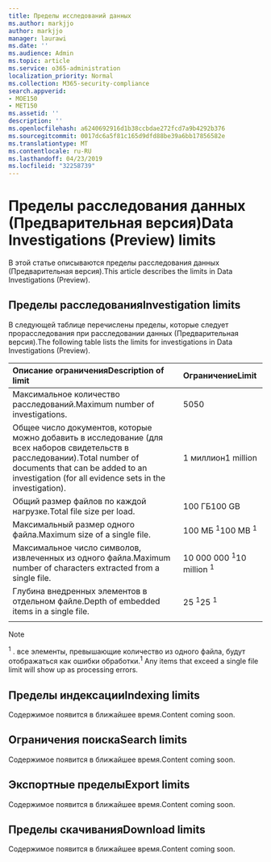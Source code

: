 ```yaml
---
title: Пределы исследований данных
ms.author: markjjo
author: markjjo
manager: laurawi
ms.date: ''
ms.audience: Admin
ms.topic: article
ms.service: o365-administration
localization_priority: Normal
ms.collection: M365-security-compliance
search.appverid:
- MOE150
- MET150
ms.assetid: ''
description: ''
ms.openlocfilehash: a6240692916d1b38ccbdae272fcd7a9b4292b376
ms.sourcegitcommit: 0017dc6a5f81c165d9dfd88be39a6bb17856582e
ms.translationtype: MT
ms.contentlocale: ru-RU
ms.lasthandoff: 04/23/2019
ms.locfileid: "32258739"
---
```

# <a name="data-investigations-preview-limits"></a><span data-ttu-id="b91a9-102">Пределы расследования данных (Предварительная версия)</span><span class="sxs-lookup"><span data-stu-id="b91a9-102">Data Investigations (Preview) limits</span></span>

<span data-ttu-id="b91a9-103">В этой статье описываются пределы расследования данных (Предварительная версия).</span><span class="sxs-lookup"><span data-stu-id="b91a9-103">This article describes the limits in Data Investigations (Preview).</span></span>

## <a name="investigation-limits"></a><span data-ttu-id="b91a9-104">Пределы расследования</span><span class="sxs-lookup"><span data-stu-id="b91a9-104">Investigation limits</span></span>

<span data-ttu-id="b91a9-105">В следующей таблице перечислены пределы, которые следует прорасследования при расследовании данных (Предварительная версия).</span><span class="sxs-lookup"><span data-stu-id="b91a9-105">The following table lists the limits for investigations in Data Investigations (Preview).</span></span> 
    
  |<span data-ttu-id="b91a9-106">**Описание ограничения**</span><span class="sxs-lookup"><span data-stu-id="b91a9-106">**Description of limit**</span></span>|<span data-ttu-id="b91a9-107">**Ограничение**</span><span class="sxs-lookup"><span data-stu-id="b91a9-107">**Limit**</span></span>|
  |:-----|:-----|
  |<span data-ttu-id="b91a9-108">Максимальное количество расследований.</span><span class="sxs-lookup"><span data-stu-id="b91a9-108">Maximum number of investigations.</span></span>  <br/> |<span data-ttu-id="b91a9-109">50</span><span class="sxs-lookup"><span data-stu-id="b91a9-109">50</span></span>  <br/> |
  |<span data-ttu-id="b91a9-110">Общее число документов, которые можно добавить в исследование (для всех наборов свидетельств в расследовании).</span><span class="sxs-lookup"><span data-stu-id="b91a9-110">Total number of documents that can be added to an investigation (for all evidence sets in the investigation).</span></span>  <br/> |<span data-ttu-id="b91a9-111">1 миллион</span><span class="sxs-lookup"><span data-stu-id="b91a9-111">1 million</span></span>  <br/> |
  |<span data-ttu-id="b91a9-112">Общий размер файлов по каждой нагрузке.</span><span class="sxs-lookup"><span data-stu-id="b91a9-112">Total file size per load.</span></span>  <br/> |<span data-ttu-id="b91a9-113">100 ГБ</span><span class="sxs-lookup"><span data-stu-id="b91a9-113">100 GB</span></span>  <br/> |
  |<span data-ttu-id="b91a9-114">Максимальный размер одного файла.</span><span class="sxs-lookup"><span data-stu-id="b91a9-114">Maximum size of a single file.</span></span>   <br/> |<span data-ttu-id="b91a9-115">100 МБ <sup>1</sup></span><span class="sxs-lookup"><span data-stu-id="b91a9-115">100 MB <sup>1</sup></span></span> <br/> |
  |<span data-ttu-id="b91a9-116">Максимальное число символов, извлеченных из одного файла.</span><span class="sxs-lookup"><span data-stu-id="b91a9-116">Maximum number of characters extracted from a single file.</span></span>  <br/> |<span data-ttu-id="b91a9-117">10 000 000 <sup>1</sup></span><span class="sxs-lookup"><span data-stu-id="b91a9-117">10 million <sup>1</sup></span></span> <br/> |
  |<span data-ttu-id="b91a9-118">Глубина внедренных элементов в отдельном файле.</span><span class="sxs-lookup"><span data-stu-id="b91a9-118">Depth of embedded items in a single file.</span></span>  <br/> |<span data-ttu-id="b91a9-119">25 <sup>1</sup></span><span class="sxs-lookup"><span data-stu-id="b91a9-119">25 <sup>1</sup></span></span> <br/> |
|||
> [!NOTE]
><span data-ttu-id="b91a9-120"><sup>1</sup> . все элементы, превышающие количество из одного файла, будут отображаться как ошибки обработки.</span><span class="sxs-lookup"><span data-stu-id="b91a9-120"><sup>1</sup>  Any items that exceed a single file limit will show up as processing errors.</span></span>

## <a name="indexing-limits"></a><span data-ttu-id="b91a9-121">Пределы индексации</span><span class="sxs-lookup"><span data-stu-id="b91a9-121">Indexing limits</span></span>

<span data-ttu-id="b91a9-122">Содержимое появится в ближайшее время.</span><span class="sxs-lookup"><span data-stu-id="b91a9-122">Content coming soon.</span></span>

## <a name="search-limits"></a><span data-ttu-id="b91a9-123">Ограничения поиска</span><span class="sxs-lookup"><span data-stu-id="b91a9-123">Search limits</span></span>

<span data-ttu-id="b91a9-124">Содержимое появится в ближайшее время.</span><span class="sxs-lookup"><span data-stu-id="b91a9-124">Content coming soon.</span></span>

## <a name="export-limits"></a><span data-ttu-id="b91a9-125">Экспортные пределы</span><span class="sxs-lookup"><span data-stu-id="b91a9-125">Export limits</span></span>

<span data-ttu-id="b91a9-126">Содержимое появится в ближайшее время.</span><span class="sxs-lookup"><span data-stu-id="b91a9-126">Content coming soon.</span></span>

## <a name="download-limits"></a><span data-ttu-id="b91a9-127">Пределы скачивания</span><span class="sxs-lookup"><span data-stu-id="b91a9-127">Download limits</span></span>

<span data-ttu-id="b91a9-128">Содержимое появится в ближайшее время.</span><span class="sxs-lookup"><span data-stu-id="b91a9-128">Content coming soon.</span></span>

